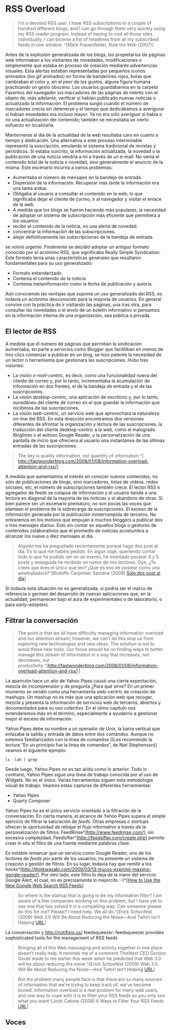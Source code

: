 # RSS Overload 

>I’m a devoted RSS user. I have RSS subscriptions to a couple of hundred different blogs, and I can go through them very quickly using my RSS reader program. Instead of having to visit all those sites individually, I can browse a list of headlines from all my subscribed feeds in one window. ^[Mark Frauenfelder, Rule the Web (2007)]

Antes de la explosión generalizada de los blogs, los propietarios de páginas web informaban a los visitantes de novedades, modificaciones o simplemente que estaba en proceso de creación mediante advertencias visuales. Esta alertas estaban representadas por pequeños iconos animados (los gif animados) en forma de banderines rojos, bolas que cambiaban el color y, en el peor de los gustos, alguna figura humana practicando un gesto obsceno. Los usuarios guardábamos en la carpeta Favoritos del navegador los marcadores de las páginas de interés con el objeto de, más adelante, verificar si habían publicado nuevas noticias o actualizado la información. El problema surgió cuando el número de marcadores crecía sin detenerse y el tiempo que dedicábamos a averigurar si habían novedades era incluso mayor. Ya no era sólo averiguar si había o no una actualización del contenido; también se necesitaba un cierto esfuerzo en localizarla.

Manternerse al día de la actualidad de la web resultaba caro en cuanto a tiempo y dedicación.  Una alternativa a este proceso interminable representó la suscripción, emulando el sistema tradicional de revistas y periódicos. Si estaba suscrito, la información actualizada, la novedad o la publicación de una noticia vendría a mí a través de un e-mail. No venía el contenido total de la noticia o novedad, sino generalmente el anuncio de la misma. 
Este escenario incurría a varios problemas:

  * Aumentaba el número de mensajes en la bandeja de entrada.
  * Dispersión de la información. Recuperar más tarde la información era una tarea ardua. 
  * Obligaba al usuario a consultar el contenido en la web, lo que significaba dejar  el cliente de correo, ir al navegador y visitar el enlace de la web.
  * A medida que los blogs se fueron haciendo más populares, la necesidad de adoptar un sistema de subscripción más eficiente que permitiera a los usuarios
  * recibir el contenido de la noticia, no una alerta de novedad.
  * concentrar la información de las subscripciones.
  * alejar definitivamente las subscripciones de la bandeja de entrada.

se volvió urgente. Finalmente se decidió adoptar un antiguo formato conocido por el acrónimo RSS, que significaba Really Simple Syndication. Este formato tenía unas características generales que resultaron fundamentales para su uso generalizado:

  * Formato estandarizado
  * Contenía el contenido de la noticia
  * Contenía metainformación como la fecha de publicación y autoría.

Aún conociendo las ventajas que suponía un uso generalizado del RSS, es todavía un acrónimo desconocido para la mayoría de usuarios. En general convive con la práctica de ir visitando las páginas, una tras otra, para consultar las novedades o el envío de un boletín informativo si pensamos en la información interna de una organización, sea pública o privada.

## El lector de RSS 

A medida que el número de páginas que permitían la sindicación aumentaba, en parte a servicios como Blogger que facilitiban en menos de tres clics comenzar a publicar en un blog, se hizo patente la necesidad de un lector o herramienta que gestionara las suscripciones. Hubo tres visiones:
  
* La visión _e-mail-centric_, es decir, como una funcionalidad nueva del cliente de correo y, por lo tanto, incrementaba la acumulación de información en dos frentes, el de la bandeja de entrada y el de las suscripciones.
* La visión _desktop-centric_, una aplicación de escritorio y, por lo tanto, sucedáneo del cliente de correo en el que guardar la información que recibimos de las suscripciones.
* La visión _web-centric_, un servicio web que aprovechara la naturaleza on-line del RSS. En esta dirección encontramos dos versiones diferentes de afrontar la organización y lectura de las suscripciones, la traducción del cliente desktop-centric a la web, como el malogrado Bloglines o el exitoso Google Reader, y la personalización de una pantalla de inicio que ofreciera al usuario una instantánea de las últimas entradas de las suscripciones.


>The key is quality information, not quantity of information.^[ http://fastwonderblog.com/2008/01/08/information-overload-attention-and-rss/]

A medida que aumentamos el interés en conocer nuevos contenidos, no sólo de publicaciones de blogs, sino marcadores, listas de videos, redes sociales, etc, el número de subscripciones también crece. El lector RSS o agregador de feeds se colapsa de información y el usuario tiende a una lectura en diagonal de la mayoría de las noticias y el abandono de otras.
Si bien parece ser un escenario prematuro, no son pocas las voces que plantean el problema de la sobrecarga de suscripciones. El exceso de la información generada por la publicación ininterrumpida de terceros. No entraremos en los motivos que empujan a muchos bloggers a publicar dos o tres mensajes diarios. Esto sin contar en aquellos blogs o gestores de contenidos colaborativos que el promedio de noticias acostumbra a alcanzar los nueve o diez mensajes al día.

>Alguién me ha preguntado recientemente porqué hago dos post al día. Es lo que me habéis pedido. En algún viaje, queriendo contar todo lo que he podido ver en un evento, he intentado postear 4 y 5 posts y enseguida he recibido un rumor de mis lectores. Oye, ¿Te crees que eres el único que leo? ¿Que es eso de postear como una ametralladora?^[Rodolfo Carpintier Santana (2009) [Sólo dos post al día](http://rodolfocarpintier.com/post/2009/03/16/solo-dos-post-al-dia)]

Si todavía esta situación no es generalizada, sí podría ser el marco de referencia o germen del desarrollo de nuevas aplicaciones que, en la actualidad, permanecen bajo el aura de experimentales o de laboratorio, o para *early-adopters*. 

## Filtrar la conversación

>The point is that we all have difficulty managing information overload and our attention stream; however, we can’t let this stop us from exploring new technologies and new ideas. The solution is not to avoid these new tools. Our focus should be on finding ways to better manage this stream of information in a way that increases, not decreases, our productivity.^[http://fastwonderblog.com/2008/01/08/information-overload-attention-and-rss/)]

La aparición hace un año de Yahoo Pipes causó una cierta expectación, mezcla de incomprensión y de pregunta ¿Para qué sirve? En un primer momento se vendió como una herramienta web-centric de creación de mashups. Un mashup no es más que una aplicación web que recoger, mezcla y presenta la información de  servicios web de terceros, abiertos y documentados para su uso colectivo. En el úlimo capítulo nos extenderemos más en el término, especialmente a ayudarno a gestionar mejor el exceso de información.

Yahoo Pipes debe su nombre a un operador de Unix, la barra vertical que enlazaba la salida y entrada de datos entre dos comandos. Aunque no estemos familiarizados con la línea de comandos ((Les recomiendo la lectura “En un principio fue la línea de comandos”, de Niel Stephenson)) veamos el siguiente ejemplo:

	ls -lah | grep 

Desde luego, Yahoo Pipes no es tan árido como lo anterior. Todo lo contrario, Yahoo Pipes sigue una línea de trabajo conocida por el uso de Widgets. No es el único. Varias herramientas siguen esta metodología visual de trabajo. Veamos estas capturas de diferentes herramientas:

  * Yahoo Pipes
  * Quartz Composer


Yahoo Pipes no es el único servicio orientado a la filtración de la conversación. En cierta manera, el alcance de Yahoo Pipes supera el simple ejercicio de filtrar la saturación de *feeds*. Otras empresas o *startups* ofrecen la oportunidad de rebajar el flujo informativo a través de la personalización de filtros: FeedRinse^[http://www.feedrinse.com/]; sin excesiva complejidad, Feedsifter^[http://feedsifter.com/create.php] permite crear *in situ* el filtro de una fuente mediante palabras clave. 

Es notable remarcar que un servicio como Google Reader, uno de los lectores de *feeds* por parte de los usuarios, no presente un sistema de creación y gestión de filtros. En su lugar, todavía hay que remitir a los *hacks*^[http://thinkwasabi.com/2009/03/13-trucos-exprimir-maximo-google-reader/]. Por otro lado, este filtro lo deja de la mano del servicio Google Alert, el cual, no es precisamente lo mejorcito :-)^[[How to Use the New Google Web Search RSS Feeds](http://www.readwriteweb.com/archives/how_to_use_the_new_google_web_feeds.php)]

>So where is the startup that is going to be my information filter? I am aware of a few companies working on this problem, but I have yet to see one that has solved it in a compelling way. Can someone please do this for me? Please? I need help. We all do.^[Erick Schonfeld (2009) Web 3.0 Will Be About Reducing the Noise—And Twhirl Isn’t Helping [URL](http://www.techcrunch.com/2008/04/17/web-30-will-be-about-reducing-the-noise%E2%80%94and-twhirl-isnt-helping/)]

La conversación y http://notifixio.us/ feedsqueezer: feedsqueezer provides sophisticated tools for the management of RSS feeds


>Bringing all of this Web messaging and activity together in one place doesn’t really help. It reminds me of a comment ThisNext CEO Gordon Gould made to me earlier this week when he predicted that Web 3.0 will be about reducing the noise.^[Erick Schonfeld (2009) Web 3.0 Will Be About Reducing the Noise—And Twhirl Isn’t Helping [URL](http://www.techcrunch.com/2008/04/17/web-30-will-be-about-reducing-the-noise%E2%80%94and-twhirl-isnt-helping/)]




<!--
Referencias:
 
 http://vanelsas.wordpress.com/2008/04/18/the-noise-in-web-20-is-mainly-a-tech-elites-problem/
* http://www.readwriteweb.com/archives/the_conversation_has_left_the_blogosphere.php
* http://www.readwriteweb.com/archives/groups_turn_information_overload_into_an_asset.php
* http://www.readwriteweb.com/archives/how_to_use_the_new_google_web_feeds.php

-->


>But the problem many people face is that there are so many sources of information that we're trying to keep track of, we've become buried. Information overload is a real problem for many web users, and one way to cope with it is to filter your RSS feeds so you only see what you want^[Josh Catone  (2008) 6 Ways to Filter Your RSS Feeds [URL](http://www.readwriteweb.com/archives/6_ways_to_filter_your_rss_feeds.php)]


## Voces 